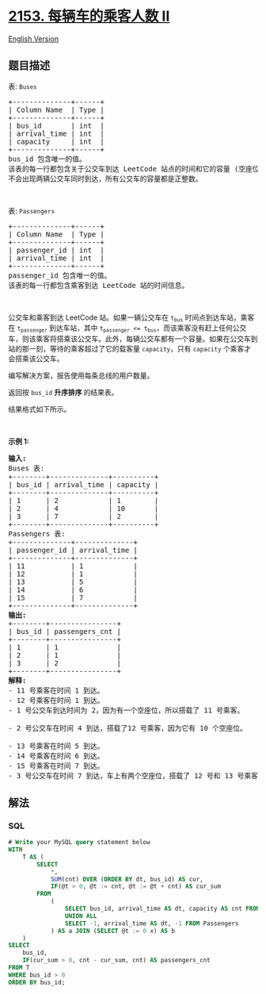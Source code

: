 # [2153. 每辆车的乘客人数 II](https://leetcode.cn/problems/the-number-of-passengers-in-each-bus-ii)

[English Version](/solution/2100-2199/2153.The%20Number%20of%20Passengers%20in%20Each%20Bus%20II/README_EN.md)

## 题目描述

<!-- 这里写题目描述 -->

<p>表: <code>Buses</code></p>

<pre>
+--------------+------+
| Column Name  | Type |
+--------------+------+
| bus_id       | int  |
| arrival_time | int  |
| capacity     | int  |
+--------------+------+
bus_id 包含唯一的值。
该表的每一行都包含关于公交车到达 LeetCode 站点的时间和它的容量 (空座位的数量) 的信息。
不会出现两辆公交车同时到达，所有公交车的容量都是正整数。
</pre>

<p>&nbsp;</p>

<p>表: <code>Passengers</code></p>

<pre>
+--------------+------+
| Column Name  | Type |
+--------------+------+
| passenger_id | int  |
| arrival_time | int  |
+--------------+------+
passenger_id 包含唯一的值。
该表的每一行都包含乘客到达 LeetCode 站的时间信息。
</pre>

<p>&nbsp;</p>

<p>公交车和乘客到达 LeetCode 站。如果一辆公交车在 <code>t<sub>bus</sub></code> 时间点到达车站，乘客在 <code>t<sub>passenger</sub></code> 到达车站，其中&nbsp;<code>t<sub>passenger</sub> &lt;= t<sub>bus</sub></code>，而该乘客没有赶上任何公交车，则该乘客将搭乘该公交车。此外，每辆公交车都有一个容量。如果在公交车到站的那一刻，等待的乘客超过了它的载客量 <code>capacity</code>，只有&nbsp;<code>capacity</code> 个乘客才会搭乘该公交车。</p>

<p>编写解决方案，报告使用每条总线的用户数量。</p>

<p>返回按 <code>bus_id</code> <strong>升序排序&nbsp;</strong>的结果表。</p>

<p>结果格式如下所示。</p>

<p>&nbsp;</p>

<p><strong>示例 1:</strong></p>

<pre>
<strong>输入:</strong> 
Buses 表:
+--------+--------------+----------+
| bus_id | arrival_time | capacity |
+--------+--------------+----------+
| 1      | 2            | 1        |
| 2      | 4            | 10       |
| 3      | 7            | 2        |
+--------+--------------+----------+
Passengers 表:
+--------------+--------------+
| passenger_id | arrival_time |
+--------------+--------------+
| 11           | 1            |
| 12           | 1            |
| 13           | 5            |
| 14           | 6            |
| 15           | 7            |
+--------------+--------------+
<strong>输出:</strong> 
+--------+----------------+
| bus_id | passengers_cnt |
+--------+----------------+
| 1      | 1              |
| 2      | 1              |
| 3      | 2              |
+--------+----------------+
<strong>解释:</strong> 
- 11 号乘客在时间 1 到达。
- 12 号乘客在时间 1 到达。
- 1 号公交车到达时间为 2，因为有一个空座位，所以搭载了 11 号乘客。

- 2 号公交车在时间 4 到达，搭载了12 号乘客，因为它有 10 个空座位。

- 13 号乘客在时间 5 到达。
- 14 号乘客在时间 6 到达。
- 15 号乘客在时间 7 到达。
- 3 号公交车在时间 7 到达，车上有两个空座位，搭载了 12 号和 13 号乘客。</pre>

## 解法

<!-- 这里可写通用的实现逻辑 -->

<!-- tabs:start -->

### **SQL**

<!-- 这里可写当前语言的特殊实现逻辑 -->

```sql
# Write your MySQL query statement below
WITH
    T AS (
        SELECT
            *,
            SUM(cnt) OVER (ORDER BY dt, bus_id) AS cur,
            IF(@t > 0, @t := cnt, @t := @t + cnt) AS cur_sum
        FROM
            (
                SELECT bus_id, arrival_time AS dt, capacity AS cnt FROM Buses
                UNION ALL
                SELECT -1, arrival_time AS dt, -1 FROM Passengers
            ) AS a JOIN (SELECT @t := 0 x) AS b
    )
SELECT
    bus_id,
    IF(cur_sum > 0, cnt - cur_sum, cnt) AS passengers_cnt
FROM T
WHERE bus_id > 0
ORDER BY bus_id;
```

<!-- tabs:end -->
